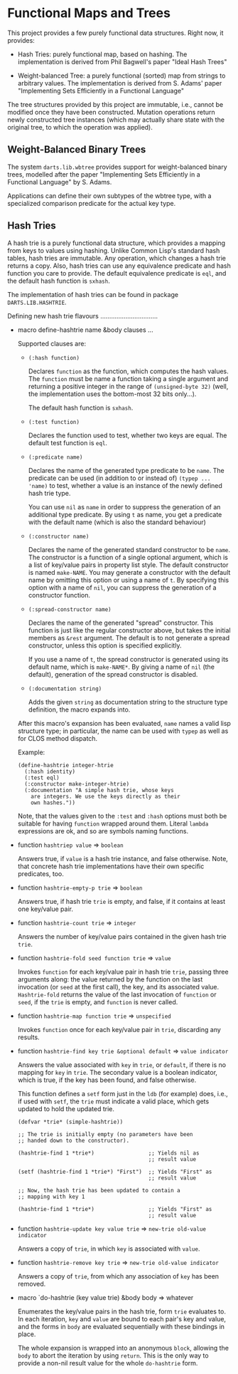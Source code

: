 
Functional Maps and Trees
==========================

This project provides a few purely functional data structures.
Right now, it provides:

  - Hash Tries: purely functional map, based on hashing. The
    implementation is derived from Phil Bagwell's paper "Ideal Hash 
    Trees"

  - Weight-balanced Tree: a purely functional (sorted) map from 
    strings to arbitrary values. The implementation is derived
    from S. Adams' paper "Implementing Sets Efficiently in a Functional 
    Language"

The tree structures provided by this project are immutable, i.e.,
cannot be modified once they have been constructed. Mutation 
operations return newly constructed tree instances (which may 
actually share state with the original tree, to which the 
operation was applied).


Weight-Balanced Binary Trees
-----------------------------

The system `darts.lib.wbtree` provides support for weight-balanced
binary trees, modelled after the paper "Implementing Sets Efficiently 
in a Functional Language" by S. Adams.

Applications can define their own subtypes of the wbtree type, with
a specialized comparison predicate for the actual key type.


Hash Tries
----------

A hash trie is a purely functional data structure, which provides
a mapping from keys to values using hashing. Unlike Common Lisp's
standard hash tables, hash tries are immutable. Any operation,
which changes a hash trie returns a copy. Also, hash tries can 
use any equivalence predicate and hash function you care to provide. 
The default equivalence predicate is `eql`, and the default hash
function is `sxhash`.

The implementation of hash tries can be found in package `DARTS.LIB.HASHTRIE`.

Defining new hash trie flavours
................................

- macro define-hashtrie name &body clauses ... 

  Supported clauses are:

  - `(:hash function)`

    Declares `function` as the function, which computes 
    the hash values. The `function` must be name a function
    taking a single argument and returning a positive integer
    in the range of `(unsigned-byte 32)` (well, the implementation
    uses the bottom-most 32 bits only...).

    The default hash function is `sxhash`.

  - `(:test function)`

    Declares the function used to test, whether two keys are
    equal. The default test function is `eql`.

  - `(:predicate name)`

    Declares the name of the generated type predicate to be
    `name`. The predicate can be used (in addition to or instead
    of) `(typep ... 'name)` to test, whether a value is an
    instance of the newly defined hash trie type.

    You can use `nil` as `name` in order to suppress the 
    generation of an additional type predicate. By using `t`
    as name, you get a predicate with the default name (which
    is also the standard behaviour)

  - `(:constructor name)`

    Declares the name of the generated standard constructor 
    to be `name`. The constructor is a function of a single
    optional argument, which is a list of key/value pairs in
    property list style. The default constructor is named
    `make-NAME`. You may generate a constructor with the
    default name by omitting this option or using a name of
    `t`. By specifying this option with a name of `nil`, you
    can suppress the generation of a constructor function.

  - `(:spread-constructor name)`

    Declares the name of the generated "spread" constructor.
    This function is just like the regular constructor above,
    but takes the initial members as `&rest` argument. The
    default is to not generate a spread constructor, unless
    this option is specified explicitly.

    If you use a name of `t`, the spread constructor is
    generated using its default name, which is `make-NAME*`.
    By giving a name of `nil` (the default), generation of
    the spread constructor is disabled.

  - `(:documentation string)`

    Adds the given `string` as documentation string to the
    structure type definition, the macro expands into.

  After this macro's expansion has been evaluated, `name` 
  names a valid lisp structure type; in particular, the
  name can be used with `typep` as well as for CLOS method
  dispatch.

  Example:

      (define-hashtrie integer-htrie
        (:hash identity)
        (:test eql)
        (:constructor make-integer-htrie)
        (:documentation "A simple hash trie, whose keys
          are integers. We use the keys directly as their
          own hashes."))

  Note, that the values given to the `:test` and `:hash` options
  must both be suitable for having `function` wrapped around them.
  Literal `lambda` expressions are ok, and so are symbols naming
  functions.

- function `hashtriep value` => `boolean`

  Answers true, if `value` is a hash trie instance, and false
  otherwise. Note, that concrete hash trie implementations have
  their own specific predicates, too.

- function `hashtrie-empty-p trie` => `boolean`

  Answers true, if hash trie `trie` is empty, and false, if it
  contains at least one key/value pair.

- function `hashtrie-count trie` => `integer`

  Answers the number of key/value pairs contained in the given
  hash trie `trie`.

- function `hashtrie-fold seed function trie` => `value`

  Invokes `function` for each key/value pair in hash trie `trie`,
  passing three arguments along: the value returned by the
  function on the last invocation (or `seed` at the first call),
  the key, and its associated value. `Hashtrie-fold` returns
  the value of the last invocation of `function` or `seed`,
  if the `trie` is empty, and `function` is never called.

- function `hashtrie-map function trie` => `unspecified`

  Invokes `function` once for each key/value pair in `trie`,
  discarding any results.

- function `hashtrie-find key trie &optional default` => `value indicator`

  Answers the value associated with `key` in `trie`, or `default`,
  if there is no mapping for `key` in `trie`. The secondary value
  is a boolean indicator, which is true, if the key has been found,
  and false otherwise.

  This function defines a `setf` form just in the `ldb` (for example)
  does, i.e., if used with `setf`, the `trie` must indicate a valid
  place, which gets updated to hold the updated trie.

      (defvar *trie* (simple-hashtrie))
      
      ;; The trie is initially empty (no parameters have been 
      ;; handed down to the constructor).

      (hashtrie-find 1 *trie*)                 ;; Yields nil as 
                                               ;; result value

      (setf (hashtrie-find 1 *trie*) "First")  ;; Yields "First" as
                                               ;; result value

      ;; Now, the hash trie has been updated to contain a
      ;; mapping with key 1

      (hashtrie-find 1 *trie*)                 ;; Yields "First" as
                                               ;; result value

- function `hashtrie-update key value trie` => `new-trie old-value indicator`

  Answers a copy of `trie`, in which `key` is associated with
  `value`. 

- function `hashtrie-remove key trie` => `new-trie old-value indicator`

  Answers a copy of `trie`, from which any association of `key`
  has been removed.

- macro `do-hashtrie (key value trie) &body body => whatever

  Enumerates the key/value pairs in the hash trie, form `trie`
  evaluates to. In each iteration, `key` and `value` are bound
  to each pair's key and value, and the forms in `body` are
  evaluated sequentially with these bindings in place.

  The whole expansion is wrapped into an anonymous `block`,
  allowing the `body` to abort the iteration by using `return`.
  This is the only way to provide a non-nil result value for
  the whole `do-hashtrie` form.